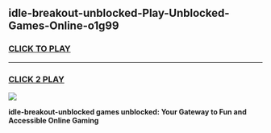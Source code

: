 
## idle-breakout-unblocked-Play-Unblocked-Games-Online-o1g99
<h3>
<a href="https://premium76.site?title=idle-breakout-unblocked&ref=25A">CLICK TO PLAY</a></h3>
<hr>

<h3>
<a href="https://premium76.site?title=idle-breakout-unblocked&ref=25A">CLICK 2 PLAY</a>
  
</h3>

<a href="https://premium76.site?title=idle-breakout-unblocked&ref=25A"><img src="https://clearcache.store/games.png"></a>


**idle-breakout-unblocked games unblocked: Your Gateway to Fun and Accessible Online Gaming**
